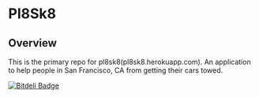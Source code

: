 # Pl8Sk8

## Overview

This is the primary repo for pl8sk8(pl8sk8.herokuapp.com). An
application to help people in San Francisco, CA from getting their cars
towed. 


[![Bitdeli Badge](https://d2weczhvl823v0.cloudfront.net/tastycode/pl8sk8/trend.png)](https://bitdeli.com/free "Bitdeli Badge")

